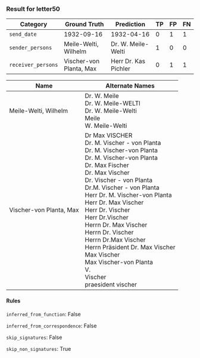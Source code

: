 ### Result for letter50
| Category          | Ground Truth | Prediction | TP | FP | FN |
|------------------|--------------|------------|----|----|----|
| `send_date`        | 1932-09-16 | 1932-04-16 | 0 | 1 | 1 |
| `sender_persons`  | Meile-Welti, Wilhelm | Dr. W. Meile-Welti | 1 | 0 | 0 |
| `receiver_persons` | Vischer-von Planta, Max | Herr Dr. Kas Pichler | 0 | 1 | 1 |

| Name | Alternate Names |
| --- | --- |
| Meile-Welti, Wilhelm | Dr. W. Meile<br>Dr. W. Meile-WELTl<br>Dr. W. Meile-Welti<br>Meile<br>W. Meile-Welti |
| Vischer-von Planta, Max | Dr Max VISCHER<br>Dr. M. Vischer - von Planta<br>Dr. M. Vischer-von Planta<br>Dr. M. Vischer-von Planta<br>Dr. Max Fischer<br>Dr. Max Vischer<br>Dr. Vischer - von Planta<br>Dr.M. Vischer - von Planta<br>Herr Dr. M. Vischer-von Planta<br>Herr Dr. Max Vischer<br>Herr Dr. Vischer<br>Herr Dr.Vischer<br>Herrn Dr. Max Vischer<br>Herrn Dr. Vischer<br>Herrn Dr.Max Vischer<br>Herrn Präsident Dr. Max Vischer<br>Max Vischer<br>Max Vischer-von Planta<br>V.<br>Vischer<br>praesident vischer |

#### Rules
`inferred_from_function`: False

`inferred_from_correspondence`: False

`skip_signatures`: False

`skip_non_signatures`: True

